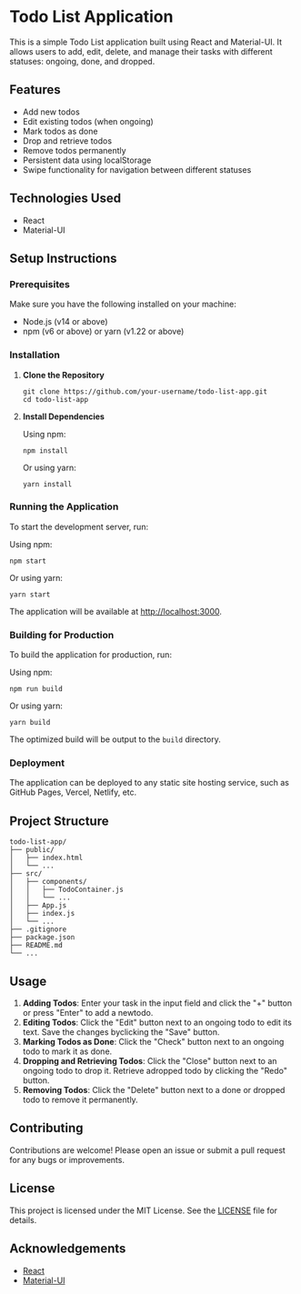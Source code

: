<h1>Todo List Application</h1>

<p>This is a simple Todo List application built using React and Material-UI. It allows users to add, edit, delete, and manage their tasks with different statuses: ongoing, done, and dropped.</p>

<h2>Features</h2>
<ul>
    <li>Add new todos</li>
    <li>Edit existing todos (when ongoing)</li>
    <li>Mark todos as done</li>
    <li>Drop and retrieve todos</li>
    <li>Remove todos permanently</li>
    <li>Persistent data using localStorage</li>
    <li>Swipe functionality for navigation between different statuses</li>
</ul>

<h2>Technologies Used</h2>
<ul>
    <li>React</li>
    <li>Material-UI</li>
</ul>

<h2>Setup Instructions</h2>

<h3>Prerequisites</h3>
<p>Make sure you have the following installed on your machine:</p>
<ul>
    <li>Node.js (v14 or above)</li>
    <li>npm (v6 or above) or yarn (v1.22 or above)</li>
</ul>

<h3>Installation</h3>
<ol>
    <li>
        <strong>Clone the Repository</strong>
        <pre><code>git clone https://github.com/your-username/todo-list-app.git
cd todo-list-app</code></pre>
    </li>
    <li>
        <strong>Install Dependencies</strong>
        <p>Using npm:</p>
        <pre><code>npm install</code></pre>
        <p>Or using yarn:</p>
        <pre><code>yarn install</code></pre>
    </li>
</ol>

<h3>Running the Application</h3>
<p>To start the development server, run:</p>
<p>Using npm:</p>
<pre><code>npm start</code></pre>
<p>Or using yarn:</p>
<pre><code>yarn start</code></pre>
<p>The application will be available at <a href="http://localhost:3000">http://localhost:3000</a>.</p>

<h3>Building for Production</h3>
<p>To build the application for production, run:</p>
<p>Using npm:</p>
<pre><code>npm run build</code></pre>
<p>Or using yarn:</p>
<pre><code>yarn build</code></pre>
<p>The optimized build will be output to the <code>build</code> directory.</p>

<h3>Deployment</h3>
<p>The application can be deployed to any static site hosting service, such as GitHub Pages, Vercel, Netlify, etc.</p>

<h2>Project Structure</h2>
<pre><code>todo-list-app/
├── public/
│   ├── index.html
│   └── ...
├── src/
│   ├── components/
│   │   ├── TodoContainer.js
│   │   └── ...
│   ├── App.js
│   ├── index.js
│   └── ...
├── .gitignore
├── package.json
├── README.md
└── ...
</code></pre>

<h2>Usage</h2>
<ol>
    <li><strong>Adding Todos</strong>: Enter your task in the input field and click the "+" button or press "Enter" to add a newtodo.</li>
    <li><strong>Editing Todos</strong>: Click the "Edit" button next to an ongoing todo to edit its text. Save the changes byclicking the "Save" button.</li>
    <li><strong>Marking Todos as Done</strong>: Click the "Check" button next to an ongoing todo to mark it as done.</li>
    <li><strong>Dropping and Retrieving Todos</strong>: Click the "Close" button next to an ongoing todo to drop it. Retrieve adropped todo by clicking the "Redo" button.</li>
    <li><strong>Removing Todos</strong>: Click the "Delete" button next to a done or dropped todo to remove it permanently.</li>
</ol>

<h2>Contributing</h2>
<p>Contributions are welcome! Please open an issue or submit a pull request for any bugs or improvements.</p>

<h2>License</h2>
<p>This project is licensed under the MIT License. See the <a href="LICENSE">LICENSE</a> file for details.</p>

<h2>Acknowledgements</h2>
<ul>
    <li><a href="https://reactjs.org/">React</a></li>
    <li><a href="https://mui.com/">Material-UI</a></li>
</ul>